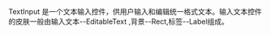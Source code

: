 <!-- 170-eui-input EDN Egret示例库项目 -->

TextInput 是一个文本输入控件，供用户输入和编辑统一格式文本。输入文本控件的皮肤一般由输入文本--EditableText ,背景--Rect,标签--Label组成。